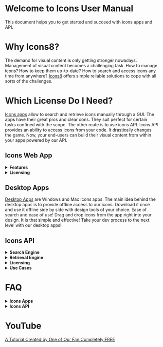 # Welcome to Icons User Manual
This document helps you to get started and succeed with icons apps and API.

# Why Icons8?

The demand for visual content is only getting stronger nowadays. Management of visual content becomes a challenging task. How to manage icons? How to keep them up-to-date? How to search and access icons any time from anywhere? [Icons8](https://icons8.com) offers simple reliable solutions to cope with all sorts of the challenges.

# Which License Do I Need?

[Icons apps](https://icons8.com/icons) allow to search and retrieve icons manually through a GUI. The apps have their great pros and clear cons. They suit perfect for certain tasks confined with the scope. The other route is to use icons API. Icons API provides an ability to access icons from your code. It drastically changes the game. Now, your end-users can build their visual content from within your apps powered by our API.

## Icons Web App

  <details>
  <summary>
   <strong>Features</strong>
  </summary>
 <!-- [Icons web app](https://icons8.com/icons) main features: -->
  <ul>
    <hr>
   <li>
   <details>
     <summary>
       <strong> Searching  </strong>
     </summary>
    
   <br>
  Enter a search query in the search bar and press enter key/search button. The most relevant icons set shows up. You may quickly vary icons styles, by selecting a style from the drop-down menu. Toggle switch button on the top right of the screen to switch between plain icons view and the icons view with titles:
<p align="center">
  <img src='https://github.com/visualpharm/icons-docs/blob/master/docs/Images/Icons/search_with_query_3.png'>
</p> 
  <br>
  
You may browse through categorized sets of icons listed on the left pane of the app. Various styles can be further applied. Note that sets of icons available for free in SVG are highlighted</b> with <b>"Free SVG"</b> label:
  
   <p align="center">
   <img src='https://github.com/visualpharm/icons-docs/blob/master/docs/Images/Icons/search_by_categories_and_Styles.png'>
   </p>
 
  <br>
  
 Quickly try out various styles by selecting a style from the drop-down menu: 
  
  <p align="center">
   <img src='https://github.com/visualpharm/icons-docs/blob/master/docs/Images/Icons/quick_change_of_styles.png'>
 </p>
 
 
  <br>
  
Editor tool comes up whenever an icon is clicked:
 
  <p align="center">
   <img src='https://github.com/visualpharm/icons-docs/blob/master/docs/Images/Icons/editor_tool_comes_up.png'>
 </p>
 
<!--The next section grasps the main features of the icons editor.-->
 
   </details>
   
   </li>
    <hr>
   <li>
    <details>
     <summary>
       <strong> Editing / Formatting </strong>
     </summary>
 
   <br>
   
   Editing and formatting tools show up whenever an icon from the list is clicked:
   
  <p align="center">
   <img   src='https://github.com/visualpharm/icons-docs/blob/master/docs/Images/Icons/editor_main_2.png'>
 </p>
 
  <br>
A group of styles options is displayed within the editor pane. They are the styles applicable to the selected icon. You may quickly change the style of the icon just by clicking on the style of your choice.
 
 <p align="center">
   <img  src='https://github.com/visualpharm/icons-docs/blob/master/docs/Images/Icons/editor_main_4_style.png'>
 </p>
  
  <br>
  The editing tools are located on the most left pane of the editor. They are:
  
  - Recolor
  - Overlay
  - Text
  - No efects
  - Stroke
  - Padding
  - Background
  - Circle
  - Square
  
  <br> 
 
  The <b>recolor tool</b> aims to change the most prominent features of an icon. You may use various types of color selection tools to craft the desired look:
  
 <p align="center">
   <img  src='https://github.com/visualpharm/icons-docs/blob/master/docs/Images/Icons/recolor_edit.png'>
 </p>
  
  <br>

  <b>Overlay tool</b> provides you with functionality to add an overlay from a list. The color of the overlay can be further specified: 
   <p align="center">
   <img  src='https://github.com/visualpharm/icons-docs/blob/master/docs/Images/Icons/overlay_edit.png'>
 </p>
 
  <br>
  
 <b>Text editing</b> is another excellent tool. This tool lets you text over your icon and change its size, style, and color:
 
 <p align="center">
   <img   src='https://github.com/visualpharm/icons-docs/blob/master/docs/Images/Icons/text_tool_edit_1.png'>
 </p>
 
<b>Recolor</b>, <b>overlay</b>, and <b>text</b> are the effects applied to the icon with the use of a toggle button. You may combine the effects by setting the appropriate buttons. The rest of the effects (stroke, padding, background, circle, square) are applied with the use of the radio button. You may apply one of the effects at a time. <b>No effects</b> disables all the effects in the radio group.
 
 <br>
 
The <b> stroke effect</b> enhances the prominent features of the icon with the specified size/weight. You may change the color of the stroke either.
 
 <p align="center">
   <img   src='https://github.com/visualpharm/icons-docs/blob/master/docs/Images/Icons/stroke_effect_edit.png'>
 </p>
 
 <br>
 
 <b>Padding effect</b> is used to generate space around an icon inside of outer borders:
 
 <p align="center">
   <img   src='https://github.com/visualpharm/icons-docs/blob/master/docs/Images/Icons/padding_effect_edit.png'>
 </p>
 
 <br> 
 
 <b>Background effect</b> adds a background to the icon. Custom color of the background can be further specified.
 
 <p align="center">
   <img  src='https://github.com/visualpharm/icons-docs/blob/master/docs/Images/Icons/background_effect_edit.png'>
 </p>
 
 <br>
 <b> Circle effect</b>  has various parameters which make this feature to be a very flexible tool. You may specify stroke, icon and circle sizes. 
 
 <p align="center">
   <img  src='https://github.com/visualpharm/icons-docs/blob/master/docs/Images/Icons/circle_effect_edit_with_circle.png'>
 </p>
 
 <br>

Set the <b>fill toggle</b> to <b>"on"</b> state to fill up the circle with a specific color of your choice.
 
 <p align="center">
   <img src='https://github.com/visualpharm/icons-docs/blob/master/docs/Images/Icons/circle_effect_edit_with_fill.png'>
 </p>
 
<br>
 
 <b>Square effect</b> has similar feature set to the circular effect. Moreover, square effect has an extra parameter called <b>corner radius</b>. This parameter specifies the rounding of the square corners.
 
 <p align="center">
   <img src='https://github.com/visualpharm/icons-docs/blob/master/docs/Images/Icons/square_effect_edit.png'>
 </p>
 
 <br>

 Same as with circle, the square effect has a functionality to <b>fill its interior</b>:
 
 <p align="center">
   <img src='https://github.com/visualpharm/icons-docs/blob/master/docs/Images/Icons/square_effect_edit_fill_overlay.png'>
 </p>

 
   </details>
   </li>
    <hr>
    <li>
   <details>
     <summary>
       <strong> Collections </strong>
     </summary>
     
  <br>
  
Collections are the best way to organize the icons you like. Collections help you to group certain icons for further applications. You may create many collections with the 1000 icons limit per collection. An icon can be added to a collection by dragging and dropping it. Another way to add an icon to a collection is by pressing on a special label. This label is located in the upper right corner of the outer space surrounding each icon. The label becomes visible when the mouse cursor is hovering the icon.  Note that the red label states that the current icon is already added into your collection.
  
 <p align="center">
   <img src='https://github.com/visualpharm/icons-docs/blob/master/docs/Images/Icons/add_icons_to_collection.png'>
 </p>
 
 <br>

You may drag and drop an <b>SVG</b> icon from the web app or your local file system right into your collection. Please note that only files in SVG format can be added to your collection. 

 <p align="center">
   <img src='https://github.com/visualpharm/icons-docs/blob/master/docs/Images/Icons/collections_drag_and_drop.png'>
 </p>
 
  <br>
  
In addition to drag and drop feature, there are two more option exist to add a new icon to your collection. The first one is to click on <b>"add new"</b> button within your collection. This will launch the file manager. The manager will further guide you to select an SVG file from your local file system and add it to your collection:
 
  <p align="center">
   <img src='https://github.com/visualpharm/icons-docs/blob/master/docs/Images/Icons/Collection_FileManager_2.png'>
 </p>
 
  <br>
  
  The last option to collect an icon is to click on the <b>"Collect"</b> button right in the icon editor:
    <p align="center">
   <img src='https://github.com/visualpharm/icons-docs/blob/master/docs/Images/Icons/editor_main_start_collect.png'>
 </p> 
 
  <br>
  
 To delete an icon from a collection, hover the mouse cursor over the icon.  Click on the <b>"trash can"</b> button that will come up. A dialog will further guide you to confirm and proceed with the deletion:
 
 
 <p align="center">
   <img src='https://github.com/visualpharm/icons-docs/blob/master/docs/Images/Icons/delete_item_from_collection.png'>
 </p>
 
  <br>
  
To delete the entire collection, hover the mouse cursor over the collection in the list of collections. Click on the <b>"trash can"</b> button:

 <p align="center">
   <img src='https://github.com/visualpharm/icons-docs/blob/master/docs/Images/Icons/delete_entire_collection_with_trash_can.png'>
 </p>

  <br>

Another way to delete the entire collection or to change its title is to click on the <b>"more options"</b> button while you are within a given collection. A menu with two options will show up. The options are: <b>"edit title"</b> of the collection and <b>"delete"</b> the entire collection.

   <p align="center">
   <img src='https://github.com/visualpharm/icons-docs/blob/master/docs/Images/Icons/edit_title_or_delete_entire_collection.png'>
 </p>
 
  <br>
 
   </details>
   </li>
   <hr>
   <li>
   <details>
     <summary>
       <strong> Downloading </strong>
     </summary>
     
   <br>
   
  Icon downloading feature is available from the main icon editor pane. Click on the download button to open the download window: 
  
 <p align="center">
   <img src='https://github.com/visualpharm/icons-docs/blob/master/docs/Images/Icons/editor_main_start_download.png'>
 </p>   
 
 <br>

 The following window comes up:
 
 <p align="center">
   <img src='https://github.com/visualpharm/icons-docs/blob/master/docs/Images/Icons/download_multiple_edit_2.png'>
 </p>
 
 <br>
 
 Paying customers are eligible to download icons in PNG, SVG, EPS, and PDF file formats in any size up to 2048 pixels. Free customers are allowed to download icons in PNG up to 100x100px. The [Popular Icons](https://icons8.com/icon/pack/free-icons/all) and [Logos](https://icons8.com/icon/pack/Logos/all) are free in all formats, including SVG.
 
 <p align="center">
   <img src='https://github.com/visualpharm/icons-docs/blob/master/docs/Images/Icons/free_user_download.png'>
 </p>

<br>

Whenever you download a single icon, you add a copy of the icon to the <b>Downloaded</b> collection. The <b>Downloaded</b> collection let you access any of the ever downloaded icons. Use this collection if you need a variation of the icons that you have already downloaded. Jump in the collection, edit the icon, change its size and format and download it again. It is quick and easy!

 <p align="center">
   <img src='https://github.com/visualpharm/icons-docs/blob/master/docs/Images/Icons/Downloaded_collection_1.png'>
 </p>
 
<br>

The icon download pane displays a pixel-perfect size for the selected icon. You can multiply this platform specific size by various factors like 1x, 2x, 3x and so forth. This way you get sharp PNG icons in multiple sizes. You may choose one of the predefined sizes or specify your custom size.

There is an option to download selected icon in multiple sizes at once as a zip file. To achieve this, you have to choose the desired sizes with <b>ctrl</b>, or <b>cmd</b> key pressed and click on the download button.
  
  <p align="center">
   <img src='https://github.com/visualpharm/icons-docs/blob/master/docs/Images/Icons/download_multiple_edit_1.jpg'>
 </p> 
 
 <br>
 
To download a collection you have to select it in the list of collections and click on download button.  From the download screen you have several output options for your collection. These output options are:
 
- PNG - download collection as a set of <b>PNG</b> icons
- FONT - generate <b>font</b> from the collection and download it
- SVG - download <b>SVG sprite</b> or ZIP with <b>individual SVG's</b>
- EPS - download collection icons in <b>EPS</b> format
- PDF - download collection icons in <b>PDF</b> format
 
 <p align="center">
   <img src='https://github.com/visualpharm/icons-docs/blob/master/docs/Images/Icons/download_collection.png'>
 </p>
  



<br>
  
   </details>
   </li>
   <hr>

   <li>
    <details>
     <summary>
       <strong> HTML Options </strong>
     </summary>

<br>  

We have alternative options to icons download. With these options, you get the icons right into your app of any scale via <b>HTML</b>. To get started click on the <b>HTML</b> button from the editor screen:

 <p align="center">
   <img src='https://github.com/visualpharm/icons-docs/blob/master/docs/Images/Icons/editor_main_start_html_1.png'>
 </p>

     
<br> 
A window with HTML options will come up. With the first option it takes just a line of code to insert an icon in SVG or PNG format directly from <b>CDN</b> to your application of any scale:
 
 <p align="center">
   <img src='https://github.com/visualpharm/icons-docs/blob/master/docs/Images/Icons/html_cdn_2.png'>
 </p>
 
 <br> 
 Another option is to get your images encoded to <b>base64</b>:
 
  <p align="center">
   <img src='https://github.com/visualpharm/icons-docs/blob/master/docs/Images/Icons/htm_base64_1.png'>
 </p>
 
 <br> 
 Inline <b>SVG</b> option:
 
  <p align="center">
   <img src='https://github.com/visualpharm/icons-docs/blob/master/docs/Images/Icons/html_inline.png'>
 </p>
  
 <br>
 Html SVG <b>img tag</b> option:
 
 <p align="center">
   <img src='https://github.com/visualpharm/icons-docs/blob/master/docs/Images/Icons/html_img_tag.png'>
 </p>
 
 <br>
 Html SVG <b>background</b> option:
 
 <p align="center">
   <img src='https://github.com/visualpharm/icons-docs/blob/master/docs/Images/Icons/html_background_2.png'>
 </p>
  
 
   
   </details>
   </li>
   <hr>
   <li>
    <details>
     <summary>
       <strong> Multilanguage Support</strong>
     </summary>
  
   <br>
   
We support the following languages:

- Chinese
- English
- French
- Deutsch
- Italian
- Japanese
- Portuguese
- Russian
- Spanish
 
 <br>
Click on the "country flag" button and choose the language you prefer:

 <p align="center">
   <img src='https://github.com/visualpharm/icons-docs/blob/master/docs/Images/Icons/internalization_1.png'>
 </p>
  
   
   </details>
   </li>
   <hr>
   <li>
    <details>
     <summary>
       <strong> Login / Logout </strong>
     </summary> 
     
 <br>
  
Once you've got an Icons8 account, you’ll be able to login into any of our product including our web app.
  
 <p align="center">
   <img src='https://github.com/visualpharm/icons-docs/blob/master/docs/Images/Icons/login_logout_2.png'>
 </p>
   
   </details>
   </li>
   <hr>
   <li>
    <details>
     <summary>
       <strong> Technical Support </strong>
     </summary>
  
  <br>
  
In case you have any question, issue or concern, no matter are you a paying or a free customer you are the most welcome to contact our friendly support team. We are completely customer service oriented, what means we are oriented on helping to people! It is that simple! Just try us out!
  
 <p align="center">
   <img src='https://github.com/visualpharm/icons-docs/blob/master/docs/Images/Icons/tech_support_2.png'>
 </p>
   
   </details>
   </li> 
   <hr>
   </ul>
 
 
 
 </details>
 
 
 
  <details>
  <summary>
   <strong>Licensing</strong>
  </summary>
 
  <!-- Paid and free of charge options are available to our clients. -->
 
 <ul>
  <hr>
   <li>
   <details>
     <summary>
       <strong> Paid Option  </strong>
     </summary>
      
Paying customers are eligible to download icons in PNG, SVG, EPS, and PDF file formats in any size up to 2048 pixels. Licensing is available in the form of subscriptions. Monthly and annual subscriptions are available. In case of monthly subscription, your account is charged once per month. In case of annual subscription, your account is charged once a year. You may cancel your subscription at any time. All materials downloaded while you are on subscription <b>stay yours for good</b>. You may continue to use them in current or future commercial projects. Few restrictions are applied. Please read more about [permitted and prohibited uses](https://icons8.com/download/Icons8_License.pdf).


[Monthly subscription would cost you 19.95$ and annual just 199.90$](https://icons8.com/paid-license-99/#/). 
   
   </details>
   
   </li>
    <hr>
   <li>
   <details>
     <summary>
       <strong> Free of Charge Option </strong>
     </summary>
      
You are welcome to use icons apps for free for personal or commercial use. In this case, you have to reference us somewhere in an appropriate place of your product. In most cases, it is enough to place a web link pointed to our website's main page. A better option would be to place a link pointed directly to the icon you decided to use. Please note that the free icons can only be downloaded in PNG up to 100x100px. The [Popular Icons](https://icons8.com/icon/pack/free-icons/all) and [Logos](https://icons8.com/icon/pack/Logos/all) are free in all formats, including SVG.  

 <details>
     <summary>
       <strong> How to Setup a Link? </strong>
     </summary>
Below is the list of suggested places where you may set up a link:

 - Websites - we require linking from all pages where the icons are used. Please put the link in the footer if the icons are used on each page. A nice example:  
 
![](https://storage.crisp.chat/users/helpdesk/website/0387cc22-33e9-44e8-826f-c5c18d31fc81/15635e20-8c02-41d0-9b98-da3da95cf81b.png)  
  
 - Desktop software - please put the link in the About dialog
 - Mobile apps - please put the link in the About dialog and acknowledgment on
   the AppStore/Google Play page. If the application doesn’t have an
   About section, please reference [Icons8](https://icons8.com/) on the app page
 - Chrome App - please add the link to the description in the Chrome Web Store and (if it doesn't break your layout) somewhere in Settings   
 - WordPress plugin - please link on the Settings page of the plugin and the
   plugin page   
 - PDF, Excel, Word, any other document and also eBooks
   and printed editions - you can put the link anywhere in the document 
 - PC game - please put the link in the Credits section. And we would
   love to have a copy of the game, thank you :-)   
 - YouTube - please put the link in the description box   
 - eBay page - you can put the link in the footer   
 - Social network - please place the link in some of your posts
 - T-shirts, mugs, umbrellas etc. - put the link in some noticeable location of the product
</details>


   </li>
   <hr>
 </ul>
 </details> 
 
## Desktop Apps

[Desktop Apps](https://icons8.com/app) are Windows and Mac icons apps. The main idea behind the desktop apps is to provide offline access to our icons. Download it once and use it offline side by side with design tools of your choice. Ease of search and ease of use! Drag and drop icons from the app right into your design. It is that simple and effective! Take your dev process to the next level with our desktop apps!

## Icons API

<!--The framework consist of <b>search engine</b> that allows to programmatically search for icons metadata and icons <b>retrieval service</b> which utilizes that metadata to actually retrieve icons in various formats, styles, colours, sizes etc. Click on the collapsable items below to read more about each of the topics:-->

<!--<ul>
  <li>-->
   <details>
  
  <summary>
   <strong>Search Engine</strong>
  </summary>
  
  
 <!--## Overview-->
 
  <ul>
    <hr>
    <li>
   <details>
     <summary>
       <strong> How it Works? </strong>
     </summary> 
   
The engine is a dedicated service. It accepts search queries and returns responses. A response is a JSON containing metadata items for the most relevant icons. The metadata attributes help you further to filter, group and retrieve icons. This section explains the searching parameters used for the service. You embed these parameters one after another in your query. The order of the parameters can be changed on your own:
   
   </details>
   
   </li>
   <hr>
   <li>
   <details>
     <summary>
       <strong> API Key / Token </strong>
     </summary>
 
 Personal <b>API key</b> or <b>token</b> is a shortcode in text format. This token grants you permission to send requests to searching and retrieval engines. After we receive a payment from a client, we issue an API key. You may proceed with the payment on [this page](https://icons8.recurly.com/subscribe/api_access).
   
   </details>
   
   </li>
    <hr>
    <li>
   <details>
     <summary>
       <strong> Endpoint </strong>
     </summary>
 
 The endpoint is the URL where our service can be accessed by a client application. The v4 search engine endpoint is: https://api.icons8.com/api/iconsets/v4/search
   
   </details>
   
   </li>
    <hr>
   <li>
   <details>
     <summary>
       <strong> Platform  </strong>
     </summary>
 

There is a set of parameters or attributes with a name  `platform` or a `platform_api_code` or a `platform_code.`  All these names mean the same thing, the style of the icons. 

 <p align="center">
 
|Platform|Icon style|
|----------|--------|
|win8|icons in the Microsoft Windows 8/Metro style| 
|win10 |icons in the Microsoft Windows 10/Threshold|
|ios7|icons in the Apple iOS 7/8/9/10 style|  
|android|icons in the Google Android 4 Kitkat style| 
|androidL|icons in the Google Android 5 Lollipop (Material) style| 
|color|flat color icons| 
|office|Icons for Microsoft Office| 
|ultraviolet|Blue UI|				
|nolan|Gradient Line|				
|p1em|Simple Small|
|dotty|Dotted|	
|dusk|Cute Color|				
|Dusk_Wired|Cute Outline|	 
|cotton|Pastel|			 
|ios11|iOS Glyph|  
|clouds|Clouds|
|bubbles|Circle Bubbles|
|plasticine|	Color Hand Drawn|
|carbon_copy|Hand Drawn|
|doodle|Doodle|
|fineline|Fune Line|
|isometric|Isometric|
|flat_round|Round Infographic|
|m_outlined|Material Design Outlined|
|m_rounded|Material Design Rounded|
|m_two_tone|Material Design Two Tone|
|m_sharp|Material Design Sharp|

</p>
   
   </details>
   
   </li>
    <hr>
   <li>
   <details>
     <summary>
       <strong> Language  </strong>
     </summary>


Icon names, categories, and tags are localized. Here's the list of supported languages:

 <p align="center">
 
|Language|Language name|
|----------|--------|
|en-US|English|
|fr-FR|French|
|de-DE|German|
|it-IT|Italian|
|pt-BR|Portuguese|
|pl-PL|Polish|
|ru-RU|Russian|
|es-ES|Spanish|
|zh-CN|Chinese|
|ja-JP|Japanese|

</p>

The primary language is English. If we do not internationalize something, it will be in English.
   
   </details>
   
   </li>
    <hr>
   <li>
   <details>
     <summary>
       <strong> Amount  </strong>
     </summary>
      
This field is the largest number of icons which you'd like to receive. The default value is 25.
   
   </details>
   
   </li>
   <hr>
   <li>
   <details>
     <summary>
       <strong>  Offset  </strong>
     </summary>
      
 This field is the offset from the first received result. The default value is 0.
 
   
   </details>
   
   </li>
 
   <hr>
   <li>
   <details>
     <summary>
       <strong> Sample Request </strong>
     </summary>
      
https://api.icons8.com/api/iconsets/v4/search?term=home&amount=50&offset=0&platform=all&language=en-US&token=al05i21yfatb4s5eac20c4wr4394b1z2. 

   - search query: "home"
   - amount: "50"
   - platform (style): "all"
   - language: "US"
   - token: "al05i21yfatb4s5eac20c4wr4394b1z2"
   
   <br>
   
   You may use the platform as a filter in your requests.
   
   </details>
   
   </li>
    <hr>
   <li>
   <details>
     <summary>
       <strong> Sample Response </strong>
     </summary>
      
 <p align="center">
       
 |<img src='https://github.com/visualpharm/icons-docs/blob/master/docs/Images/v4_Search_JSON_1.png'>|<img src='https://github.com/visualpharm/icons-docs/blob/master/docs/Images/v4_Search_JSON_2.png'>|
|----------|--------|
   
   </p>
   
You may use category attribute to group the results. Pay attention that the service will not return the categories which have less than ten icons.
 
   </details>
   
   </li>
   <hr>
   </ul>
 


 
 
  </details>
  
  <details>
  <summary>
   <strong> Retrieval Engine </strong>
 </summary>


 
 <ul>
 <hr>
 <li>
 <details>
  <summary>
   <strong>Free VS Paid </strong>
 </summary>
  
[Omg-img](http://img.icons8.com/) service provides free and paid options. Yes, you can search and retrieve icons with omg-img for free. The <b>free</b> option works great for small and simple projects. The <b>paid</b> option lets you craft cutting-edge apps. You may use exactly the same paid token to access both searching and retrieval engines. 
  
Lots of the [omg-img](http://img.icons8.com/) features are available to our clients for free. Premium options are available only to paying clients. The major difference is that <b>paid license</b> provides extra features which are:

- Access to generate PNG icons larger than 550 px
- Access to vector-format icons (SVG, EPS, PDF). Popular SVG icons are available for <b>free</b>.
- Access to more ['advanced search engine'](#service-integration-framework)  
 
 </details>
 </li>
 <hr>
 <li>
 <details>
  <summary>
   <strong> How to Retrieve an Icon on a Paid Basis? </strong>
 </summary>
  
The format for retrieving icons via paid requests is as follows: 

- http://img.icons8.com/[platform]/[size]/[commonName].[format]?token=YOURTOKEN

<br>

In the above request, parameters commonName, platform, token - are mandatory. Size - is optional. Assume we call v4 search engine with 'house' searching phrase and receive a JSON response as follows:
    
 <p align="center">
   <img src='https://github.com/visualpharm/icons-docs/blob/master/docs/Images/Icons/JSON_RETRIEVE_1.png'>
 </p>

Take a look onto parameters in the JSON. Platform parameter attains the value "ultroviolet". The commonName attains the value "Link-company-child". That's all we need to get the icon in the SVG / EPS / PDF / PNG formats by sending the following requests to the [omg-img](http://img.icons8.com/) service:

 <p align="center">

- 'http://img.icons8.com/ultraviolet/link-company-child.svg?token=YOURTOKEN' 
- 'http://img.icons8.com/ultraviolet/link-company-child.eps?token=YOURTOKEN' 
- 'http://img.icons8.com/ultraviolet/link-company-child.png?token=YOURTOKEN' 
- 'http://img.icons8.com/ultraviolet/link-company-child.pdf?token=YOURTOKEN' 

 </p>

Note that the 'name' parameter is not used at all in building a retrieving URL for the icon.
 
 </details>
 </li>
 <hr>
 <li>
 <details>
  <summary>
   <strong> How to Retrieve an Icon for Free? </strong>
 </summary>
  
It takes a line of code to insert an icon in SVG or PNG format from the CDN to your application of any scale:
 
 - `<img src=’https://img.icons8.com/search.svg’/>`
 - `<img src=’https://img.icons8.com/search.png’/>`
 
 <br>
 
  Also please note that:
  
 - PNG icons are available in limited size (less than 550px)
 - only popular SVG icons are available for free
 
 </details>
 </li>
 <hr>
 <li>
 <details>
  <summary>
   <strong> Icon’s Search From the Address Bar </strong>
 </summary>
  
[Omg-img](http://img.icons8.com/) allows browsing for new icons from a browser’s address bar. This feature available for both paying and free customers:

 - https://img.icons8.com/home 
 - https://img.icons8.com/house
- https://img.icons8.com/bungalow
- https://img.icons8.com/targaryen-house
 
 
 </details>
 </li>
 <hr>
 <li>
 <details>
  <summary>
   <strong> Free Icon’s Search From Web App </strong>
 </summary>

<br>

Free customers may use our web app as a free tool to search and full paths to the icons they like. Type-in a query in the app and click on the search icon to get a list of the most relevant icons.
 <p align="center">
  <img src='https://github.com/visualpharm/icons-docs/blob/master/docs/Images/Icons/search_with_query_3.png'>
</p> 

<br>
Then click on the icon you'd like to use. When the editor shows up click on the "HTML" button:
  <p align="center">
   <img   src='https://github.com/visualpharm/icons-docs/blob/master/docs/Images/Icons/editor_main_start_html_1.png'>
 </p>
 
 <br>
 Copy the full path to the icon and paste it into your app:
 <p align="center">
   <img src='https://github.com/visualpharm/icons-docs/blob/master/docs/Images/Icons/html_cdn_2.png'>
 </p>

 </details>
</li>
<hr>
 <li>
 <details>
  <summary>
   <strong>  How to Retrieve Icons in a Particular Style? </strong>
 </summary>
 
Retrieving an icon in particular style is easy. To do this, you embed the desired style as a parameter in your retrieval request:
 <p align="center">

|monochrome|coloured|
|----------|--------|
|iOS: http://img.icons8.com/ios/car <img src='http://img.icons8.com/ios/car'>|Color: http://img.icons8.com/color/car <img src='http://img.icons8.com/color/car'>|
|Windows: http://img.icons8.com/windows/car <img src='http://img.icons8.com/windows/car'>|Office: http://img.icons8.com/office/car <img src='http://img.icons8.com/office/car'>|
|Material: http://img.icons8.com/material/car <img src='http://img.icons8.com/material/car'>|Dusk: http://img.icons8.com/dusk/car <img src='http://img.icons8.com/dusk/car'>|

</p>

<details>
  <summary>
   <strong>  See the List of More Than 20 Various Styles That You May Use to Retrieve Icons  </strong>
 </summary>
 
 <p align="center">
 
|Platform|Icon style|
|----------|--------|
|win8|icons in the Microsoft Windows 8/Metro style| 
|win10 |icons in the Microsoft Windows 10/Threshold|
|ios7|icons in the Apple iOS 7/8/9/10 style|  
|android|icons in the Google Android 4 Kitkat style| 
|androidL|icons in the Google Android 5 Lollipop (Material) style| 
|color|flat color icons| 
|office|Icons for Microsoft Office| 
|ultraviolet|Blue UI|				
|nolan|Gradient Line|				
|p1em|Simple Small|
|dotty|Dotted|	
|dusk|Cute Color|				
|Dusk_Wired|Cute Outline|	 
|cotton|Pastel|			 
|ios11|iOS Glyph|  
|clouds|Clouds|
|bubbles|Circle Bubbles|
|plasticine|	Color Hand Drawn|
|carbon_copy|Hand Drawn|
|doodle|Doodle|
|fineline|Fune Line|
|isometric|Isometric|
|flat_round|Round Infographic|
|m_outlined|Material Design Outlined|
|m_rounded|Material Design Rounded|
|m_two_tone|Material Design Two Tone|
|m_sharp|Material Design Sharp|

</p>
</details>


 </details>
</li>
<hr>
 <li>
 <details>
  <summary>
   <strong> How to Recolor Monochrome Icons? </strong>
 </summary>
  
To change the color of an icon it's enough to insert an appropriate color code within an icon link:
- <img src='http://img.icons8.com/ios/FF0000/car'> `http://img.icons8.com/ios/FF0000/car`
- <img src='http://img.icons8.com/ios/00FF00/car'> `http://img.icons8.com/ios/00FF00/car`
- <img src='http://img.icons8.com/ios/0000FF/car'> `http://img.icons8.com/ios/0000FF/car`

 </details>
</li>
<hr>
<li>
 <details>
  <summary>
   <strong> How Can I Resize an Icon? </strong>
 </summary>
   
  To change icon size, it’s just enough to embed an icon size within its link:
- 'http://img.icons8.com/color/30px/car' <img src='http://img.icons8.com/color/30px/car' />
- 'http://img.icons8.com/color/40px/car' <img src='http://img.icons8.com/color/40px/car' />
- 'http://img.icons8.com/color/50px/car' <img src='http://img.icons8.com/color/50px/car' /> 
- 'http://img.icons8.com/color/60px/car' <img src='http://img.icons8.com/color/60px/car' /> 

Icon's size can be written in two different formats: `100x100` or `100px`.

 </details>
</li>
<hr>
<li>
 <details>
  <summary>
   <strong> How to Retrieve Sharp Pixel Perfect Icons? </strong>
 </summary>
  
Each icon style is drawn for a specific pixel grid. Look at these few examples of various pixel grids: 
* iOS: `50x50`
* Metro: `26x26`
* Windows: `32x32`
* Material: `24x24`
* Color: `48x48`
* Office: `16x16`, `30x30`, `40x40`, `80x80`

We recommend you to use multiples of original icon size. This will help to avoid all sorts of artifacts (blurring edges, washed out, etc.) associated with changing an icon size. For example, for the iOS style, the multiples would be 50x50, 100x100, 150x150 and so forth. You can set an icon size either by specifying the size in pixels 100x100 / 100px or with the use of factors: 2x or x2 (the number can vary):

- 'https://img.icons8.com/color/1x/brazilian-carnival.png' <img src='https://img.icons8.com/color/1x/brazilian-carnival.png'/>
- 'https://img.icons8.com/color/2x/brazilian-carnival.png' <img src='https://img.icons8.com/color/2x/brazilian-carnival.png' />


 </details>
</li>
<hr>
<li>
 <details>
  <summary>
   <strong> What is the Greatest Size of an Icon I Can Retrieve? </strong>
 </summary>
  
The restriction applied to free png icons is 550 px. Paying clients may retrieve icons in any size up to 2048 px.

 </details>
</li>
<hr>
<li>
 <details>
  <summary>
   <strong> What Should I Do if I Can not Find an Icon That I Need? </strong>
 </summary>
  
You may send us a [request](https://icons8.com/request-icon/) to draw an icon you need. [It’s completely free](https://icons8.com/request-icon/free/hot). We try to do our the best to make our service comprehensive. However, we do prioritize the requests which have the highest demand. Be creative, ask your friends, relatives, and any community members to vote for your requested icon to put your request higher on the queue.

Alternatively, there is a paid fast option too, [$50 per icon, up to 20 icons a day](https://icons8.com/request-icon/custom/).

 </details>
</li>
<hr>
<li>
 <details>
  <summary>
   <strong> Can an Icon Used in my App Change Over Time? </strong>
 </summary>
  
In short, it’s very unlikely, but it's possible. The most updated version of an icon is accessible by a given icon’s link. Let take a look at the following example. Imaging we have a link **`https://img.icons8.com/water-molecule`**. For this URL we keep showing an icon with an illustration of a water drop or an abstract molecule. But what happens if we begin to receive more and more requests to change the icon’s appearance to say a water molecule like this H<sub>2</sub>O. Most probably we will alternate its look somehow to represent the structure of two atoms of hydrogen and one atom of oxygen bonded together. 

In case <b>if you are planning to use an icon longterm</b>, the best solution would be to use the full canonical path to the icon. For that, type in a query in the app and click on the search icon to get a list of the most relevant icons. 
 <p align="center">
  <img src='https://github.com/visualpharm/icons-docs/blob/master/docs/Images/Icons/search_with_query_3.png'>
</p> 

<br>
Then click on the icon you'd like to use. When the editor shows up click on the "HTML" button:
  <p align="center">
   <img   src='https://github.com/visualpharm/icons-docs/blob/master/docs/Images/Icons/editor_main_start_html_1.png'>
 </p>
 
 <br>
 Copy the full path to the icon and paste it in your own app:
 <p align="center">
   <img src='https://github.com/visualpharm/icons-docs/blob/master/docs/Images/Icons/html_cdn_2.png'>
 </p>

 </details>
</li>
<!--
<hr>
<li>
 <details>
  <summary>
   <strong> Can I use an icon with .png extension? </strong>
 </summary>
Yes you can use icons with .png extension in [omg-img](http://img.icons8.com/) service, however you would need to know the exact name of a .png icon. The .png names could differ from the names provided by the service. In order to find the desired .png icon name and create an appropriate query for it, you may use searching engine UI available on our website [here](https://icons8.com/icon/new-icons/all).
 </details>
</li>
-->
<hr>
<li>
 <details>
  <summary>
   <strong>How to Use Responsive Size for Style? </strong>
 </summary>
  
It’s quite simple. Just add a parameter `office` to your request. For example:
 - <img src='http://img.icons8.com/office/50px/car.png?office=16'> `http://img.icons8.com/office/50px/car.png?office=16`
- <img src='http://img.icons8.com/office/50px/car.png?office=30'> `http://img.icons8.com/office/50px/car.png?office=30`
- <img src='http://img.icons8.com/office/50px/car.png?office=40'> `http://img.icons8.com/office/50px/car.png?office=40`
- <img src='http://img.icons8.com/office/50px/car.png?office=80'> `http://img.icons8.com/office/50px/car.png?office=80`

 </details>
 
</li>
<hr>
</ol> 

 </details>
 
  <details>
  <summary>
   <strong>Licensing</strong>
  </summary>
 
 <ul>
  <hr>
   <li>
   <details>
     <summary>
       <strong> Paid Option  </strong>
     </summary>

Paid option means you have to buy an access token. The token is a short string code. You embed the token into your requests for searching and retrieval engines. The same token is used to access both engines. The starter API license is $100/month. It includes up to 100K requests to retrieval engine per month. The requests are the actual, non-cached icons downloads.  Every extra 100K requests add $100 more to the monthly plan. You may cache retrieval requests on your side and pay only for actual downloads from our engine. Requests to search engine have no limit within any API plan. No matter how many retrieval requests you've purchased. You may pay for API license on [this page](https://icons8.recurly.com/subscribe/api_access). After we receive payment, we issue an API token for accessing our engines.
   
   </details>
   
   </li>
    <hr>
   <li>
   <details>
     <summary>
       <strong> Free of Charge Option </strong>
     </summary>
      
 There is no free option to use our dedicated search engine. Only the retrieval [omg-img](http://img.icons8.com) engine can be used for free. However [omg-img](http://img.icons8.com) provides a great deal of opportunities to use <b>both searching and retrieaval absolutely for free</b>.
   <br>
  Few limitations of free of charge option are:
 - png icons are available in limited (<b>less than 550px</b>) size but suitable for a great deal of needs 
 - only <b>popular SVG</b> icons are available for <b>free</b>
 - searching is only by means of [omg-img](http://img.icons8.com)
   
   </details>
   
   </li>
   <hr>
 </ul>
 
 </details>
  
 <details>
  <summary>
   <strong>Use Cases</strong>
  </summary>

  <!--These are examples of Service Integration usage in production applications by our clients:-->

- Template customization. [Canva](https://www.canva.com/) licensed our icons and photos. Canva users can add them to the artworks they create, paying $1 each.
    
- Graphics and text editors. [Gravit](https://gravit.io/) is a cross-platform design tool consuming our API. It allows users to insert our icons into the mockups.
    
- Application customisation. [TimeTune](http://timetune.center/) is another great consumer of our API service. [TimeTune](http://timetune.center/) uses our icons to customize the activities.




 </details>
 
# FAQ
 


<details>
  <summary>
   <strong>Icons Apps</strong>
 </summary>
 
 <ol> 
  <hr>
  <li>
 <details>
  <summary>
   <strong> Paid License. Subscription. How to purchase?</strong>
 </summary>
  
Paying customers are eligible to download icons in PNG, SVG, EPS, and PDF file formats in any size up to 2048 pixels. Licensing is available in the form of subscriptions. Monthly and annual subscriptions are available. In case of monthly subscription, your account is charged once per month. In case of annual subscription, your account is charged once a year. You may cancel your subscription at any time. All materials downloaded while you are on subscription <b>stay yours for good</b>. You may continue to use them in current or future commercial projects. Few restrictions are applied. Please read more about [permitted and prohibited uses](https://icons8.com/download/Icons8_License.pdf).


[Monthly subscription would cost you 19.95$ and annual just 199.90$](https://icons8.com/paid-license-99/#/). 

 </details> 
</li> 
<hr>
<li>
 <details>
  <summary>
   <strong> Free License </strong>
 </summary>
  
You are welcome to use icons apps for free. For personal or commercial use. However, it will require you to reference us somewhere in an appropriate (publicly accessible) place of your product. In most cases, it is enough to place a web link pointed to our website's main page or best of all, pointed directly to the icon you decided to use. Please note that the free icons can only be downloaded in PNG up to 100x100px. The [Popular Icons](https://icons8.com/icon/pack/free-icons/all) and [Logos](https://icons8.com/icon/pack/Logos/all) are free in all formats, including SVG.



 </details> 
 </li>
 <hr>
 <li>
 <details>
  <summary>
   <strong>Can I Use Downloaded Icons After my Subscription is Expired?</strong>
 </summary>
  
Paying customers are eligible to download icons in PNG, SVG, EPS, and PDF file formats in any size up to 2048 pixels. Licensing is available in the form of subscriptions. Monthly and annual subscriptions are available. In case of monthly subscription, your account is charged once per month. In case of annual subscription, your account is charged once a year. You may cancel your subscription at any time. All materials downloaded while you are on subscription <b>stay yours for good</b>. You may continue to use them in current or future commercial projects. Few restrictions are applied. Please read more about [permitted and prohibited uses](https://icons8.com/download/Icons8_License.pdf).


[Monthly subscription would cost you 19.95$ and annual just 199.90$](https://icons8.com/paid-license-99/#/).  

 </details>
  <hr>
</li>
 <li>
 <details>
  <summary>
   <strong>How Can I Purchase Just a Single Icon?</strong>
 </summary>
  
Unfortunately, we do not have such an option at the moment. The best solution would be to purchase a subscription for a month. Then download as many icons as you need. And eventually, cancel the subscription. You honestly may cancel your subscription at any time, no hidden costs, no tricks, no stuff like that. After your subscription is canceled you may continue to use your icons in current or future commercial projects. These icons stay yours for good. Though, there are few restrictions applied: https://icons8.com/download/Icons8_License.pdf

 </details>
</li>
<hr>
<li>
 <details>
  <summary>
   <strong> How to Set up a Link? </strong>
 </summary>
   
Below is the list of suggested places where you may set up a link:

 - Websites - we require linking from all pages where the icons are used. Please put the link in the footer if the icons are used on each page. A nice example:  
 
![](https://storage.crisp.chat/users/helpdesk/website/0387cc22-33e9-44e8-826f-c5c18d31fc81/15635e20-8c02-41d0-9b98-da3da95cf81b.png)  
  
 - Desktop software - please put the link in the About dialog
 - Mobile apps - please put the link in the About dialog and acknowledgment on
   the AppStore/Google Play page. If the application doesn’t have an
   About section, please reference [Icons8](https://icons8.com/) on the app page
 - Chrome App - please add the link to the description in the Chrome Web Store and (if it doesn't break your layout) somewhere in Settings   
 - WordPress plugin - please link on the Settings page of the plugin and the
   plugin page   
 - PDF, Excel, Word, any other document and also eBooks
   and printed editions - you can put the link anywhere in the document 
 - PC game - please put the link in the Credits section. And we would
   love to have a copy of the game, thank you :-)   
 - YouTube - please put the link in the description box   
 - eBay page - you can put the link in the footer   
 - Social network - please place the link in some of your posts
 - T-shirts, mugs, umbrellas etc. - put the link in some noticeable location of the product
 

 </details> 
</li> 
<hr>
<li>
 <details>
  <summary>
   <strong> Which Languages are Supported? </strong>
 </summary>
  
   
We support the following languages:

- Chinese
- English
- French
- Deutsch
- Italian
- Japanese
- Portuguese
- Russian
- Spanish
 
 <br>
Click on the "country flag" button and choose the language you prefer:

 <p align="center">
   <img src='https://github.com/visualpharm/icons-docs/blob/master/docs/Images/Icons/internalization_1.png'>
 </p>
  
 
 </details> 
</li> 
<hr>
<li>
 <details>
  <summary>
   <strong> Do you Provide Technical Support? </strong>
 </summary>
  
  
In case you have any question, issue or concern, no matter are you a paying or a free customer you are the most welcome to contact our friendly support team. We are completely customer service oriented, what means we are oriented on helping to people! It is that simple! Just try us out!
  
 <p align="center">
   <img src='https://github.com/visualpharm/icons-docs/blob/master/docs/Images/Icons/tech_support_2.png'>
 </p>

 </details> 
</li> 
<hr>
<li>
 <details>
  <summary>
   <strong> How to Search for an Icon? </strong>
 </summary>
  
    
  Enter a search query in the search bar and press enter key/search button. The most relevant icons set shows up. You may quickly vary icons styles, by selecting a style from the drop-down menu. Toggle switch button on the top right of the screen to switch between plain icons view and the icons view with titles:
<p align="center">
  <img src='https://github.com/visualpharm/icons-docs/blob/master/docs/Images/Icons/search_with_query_3.png'>
</p> 
  <br>
  
You may browse through categorized sets of icons listed on the left pane of the app. Various styles can be further applied. Note that sets of icons available for free in SVG are highlighted</b> with <b>"Free SVG"</b> label:
  
   <p align="center">
   <img src='https://github.com/visualpharm/icons-docs/blob/master/docs/Images/Icons/search_by_categories_and_Styles.png'>
   </p>
 
  <br>
  
 Quickly try out various styles by selecting a style from the drop-down menu: 
  
  <p align="center">
   <img src='https://github.com/visualpharm/icons-docs/blob/master/docs/Images/Icons/quick_change_of_styles.png'>
 </p>

 </details> 
</li> 
<hr>
<li>
 <details>
  <summary>
   <strong> How to Edit / Format an Icon ? </strong>
 </summary>

   Editing and formatting tools show up whenever an icon from the list is clicked:
   
  <p align="center">
   <img   src='https://github.com/visualpharm/icons-docs/blob/master/docs/Images/Icons/editor_main_2.png'>
 </p>
 
  <br>
A group of styles options is displayed within the editor pane. They are the styles applicable to the selected icon. You may quickly change the style of the icon just by clicking on the style of your choice.
 
 <p align="center">
   <img  src='https://github.com/visualpharm/icons-docs/blob/master/docs/Images/Icons/editor_main_4_style.png'>
 </p>
  
  <br>
  The editing tools are located on the most left pane of the editor. They are:
  
  - Recolor
  - Overlay
  - Text
  - No efects
  - Stroke
  - Padding
  - Background
  - Circle
  - Square

 </details> 
</li> 
<hr>
<li>
 <details>
  <summary>
   <strong> How to Download an Icon? </strong>
 </summary>
     
  Icon downloading feature is available from the main icon editor pane. Click on the download button to open the download window: 
  
 <p align="center">
   <img src='https://github.com/visualpharm/icons-docs/blob/master/docs/Images/Icons/editor_main_start_download.png'>
 </p>   
 
 <br>

 The following window comes up:
 
 <p align="center">
   <img src='https://github.com/visualpharm/icons-docs/blob/master/docs/Images/Icons/download_multiple_edit_2.png'>
 </p>
 
 <br>
 
 Paying customers are eligible to download icons in PNG, SVG, EPS, and PDF file formats in any size up to 2048 pixels. Free customers are allowed to download icons in PNG up to 100x100px. The [Popular Icons](https://icons8.com/icon/pack/free-icons/all) and [Logos](https://icons8.com/icon/pack/Logos/all) are free in all formats, including SVG.
 
 <p align="center">
   <img src='https://github.com/visualpharm/icons-docs/blob/master/docs/Images/Icons/free_user_download.png'>
 </p>

<br>

The icon download pane displays a pixel-perfect size for the selected icon. You can multiply this platform specific size by various factors like 1x, 2x, 3x and so forth. This way you get sharp PNG icons in multiple sizes. You may choose one of the predefined sizes or specify your custom size.

There is an option to download selected icon in multiple sizes at once as a zip file. To achieve this, you have to choose the desired sizes with <b>ctrl</b>, or <b>cmd</b> key pressed and click on the download button.
  
  <p align="center">
   <img src='https://github.com/visualpharm/icons-docs/blob/master/docs/Images/Icons/download_multiple_edit_1.jpg'>
 </p> 
 
 <br>
 
To download a collection you have to select it in the list of collections and click on download button.  From the download screen you have several output options for your collection. These output options are:
 
- PNG - download collection as a set of <b>PNG</b> icons
- FONT - generate <b>font</b> from the collection and download it
- SVG - download <b>SVG sprite</b> or ZIP with <b>individual SVG's</b>
- EPS - download collection icons in <b>EPS</b> format
- PDF - download collection icons in <b>PDF</b> format
 
 <p align="center">
   <img src='https://github.com/visualpharm/icons-docs/blob/master/docs/Images/Icons/download_collection.png'>
 </p>
  

 </details> 
</li> 
<hr>
<li>
 <details>
  <summary>
   <strong> How to Embed an Icon via HTML ? </strong>
 </summary> 

We have alternative options to icons download. With these options, you get the icons right into your app of any scale via <b>HTML</b>. To get started click on the <b>HTML</b> button from the editor screen:

 <p align="center">
   <img src='https://github.com/visualpharm/icons-docs/blob/master/docs/Images/Icons/editor_main_start_html_1.png'>
 </p>

     
<br> 
A window with HTML options will come up. With the first option it takes just a line of code to insert an icon in SVG or PNG format directly from <b>CDN</b> to your application of any scale:
 
 <p align="center">
   <img src='https://github.com/visualpharm/icons-docs/blob/master/docs/Images/Icons/html_cdn_2.png'>
 </p>
 
 <br> 
 Another option is to get your images encoded to <b>base64</b>:
 
  <p align="center">
   <img src='https://github.com/visualpharm/icons-docs/blob/master/docs/Images/Icons/htm_base64_1.png'>
 </p>
 
 <br> 
 Inline <b>SVG</b> option:
 
  <p align="center">
   <img src='https://github.com/visualpharm/icons-docs/blob/master/docs/Images/Icons/html_inline.png'>
 </p>
  
 <br>
 Html SVG <b>img tag</b> option:
 
 <p align="center">
   <img src='https://github.com/visualpharm/icons-docs/blob/master/docs/Images/Icons/html_img_tag.png'>
 </p>
 
 <br>
 Html SVG <b>background</b> option:
 
 <p align="center">
   <img src='https://github.com/visualpharm/icons-docs/blob/master/docs/Images/Icons/html_background_2.png'>
 </p>
  

 </details> 
</li> 
<hr>
<li>
 <details>
  <summary>
   <strong> Login / Logout </strong>
 </summary>
  
Once you've got an Icons8 account, you’ll be able to login into any of our product including our web app.
  
 <p align="center">
   <img src='https://github.com/visualpharm/icons-docs/blob/master/docs/Images/Icons/login_logout_2.png'>
 </p>
   

 </details> 
</li> 
<hr>
<li>
 <details>
  <summary>
   <strong> Are There any Free SVG Categories ? </strong>
 </summary>

The free SVGs are available in these three categories: 

- https://icons8.com/icon/pack/free-icons/all
- https://icons8.com/icon/pack/characters/all
- https://icons8.com/icon/pack/logos/all

Free icon sets for websites and UX design: 

- https://icons8.com/free-icons (some of them have free vector icons in SVG)

Characters and logos don’t require linking. Everything else does!
  
Note that sets of icons available for free in SVG are highlighted</b> with <b>"Free SVG"</b> label:
  
   <p align="center">
   <img src='https://github.com/visualpharm/icons-docs/blob/master/docs/Images/Icons/search_by_categories_and_Styles.png'>
   </p>
 
 

 </details> 
</li> 
<hr>
<li>
 <details>
  <summary>
   <strong> Can I Use an Icon as a Logo? </strong>
 </summary>
  
No problem, if you are using it for free please put a link to us somewhere in your project. If you want to edit it, please buy a license. Also, paid usage doesn't require linking us. 

 </details> 
</li> 
<hr>
<li>
 <details>
  <summary>
   <strong> Can I Download Many Icons at Once? </strong>
 </summary>
  
Yes, you can use collections for that.

Collections provide you the functionality to gather a set of icons. For example, you can create:

- a collection of icons in a specific size or color (available for all users)
- a collection for creating a font or SVG set (for paid users)

<br>
To download a collection you have to select it in the list of collections and click on download button.  From the download screen you have several output options for your collection. These output options are:
 
- PNG - download collection as a set of <b>PNG</b> icons
- FONT - generate <b>font</b> from the collection and download it
- SVG - download <b>SVG sprite</b> or ZIP with <b>individual SVG's</b>
- EPS - download collection icons in <b>EPS</b> format
- PDF - download collection icons in <b>PDF</b> format
 
 <p align="center">
   <img src='https://github.com/visualpharm/icons-docs/blob/master/docs/Images/Icons/download_collection.png'>
 </p>
  

 </details> 
</li> 
<hr>
<li>
 <details>
  <summary>
   <strong> How to Delete an Icon or Entire Collection?  </strong>
 </summary>
  
 To delete an icon from a collection, hover the mouse cursor over the icon.  Click on the <b>"trash can"</b> button that will come up. A dialog will further guide you to confirm and proceed with the deletion:
 
 
 <p align="center">
   <img src='https://github.com/visualpharm/icons-docs/blob/master/docs/Images/Icons/delete_item_from_collection.png'>
 </p>
 
  <br>
  
To delete the entire collection, hover the mouse cursor over the collection in the list of collections. Click on the <b>"trash can"</b> button:

 <p align="center">
   <img src='https://github.com/visualpharm/icons-docs/blob/master/docs/Images/Icons/delete_entire_collection_with_trash_can.png'>
 </p>

  <br>

Another way to delete the entire collection or to change its title is to click on the <b>"more options"</b> button while you are within a given collection. A menu with two options will show up. The options are: <b>"edit title"</b> of the collection and <b>"delete"</b> the entire collection.

   <p align="center">
   <img src='https://github.com/visualpharm/icons-docs/blob/master/docs/Images/Icons/edit_title_or_delete_entire_collection.png'>
 </p>

 </details> 
</li> 
<hr>
<li>
 <details>
  <summary>
   <strong> How to Add an Icon to a Collection ? </strong>
 </summary>
  
Collections are the best way to organize the icons you like. Collections help you to group certain icons for further applications. You may create many collections with the 1000 icons limit per collection. An icon can be added to a collection by dragging and dropping it. Another way to add an icon to a collection is by pressing on a special label. This label is located in the upper right corner of the outer space surrounding each icon. The label becomes visible when the mouse cursor is hovering the icon.  Note that the red label states that the current icon is already added into your collection.
  
 <p align="center">
   <img src='https://github.com/visualpharm/icons-docs/blob/master/docs/Images/Icons/add_icons_to_collection.png'>
 </p>
 
 <br>

You may drag and drop an <b>SVG</b> icon from the web app or your local file system right into your collection. Please note that only files in SVG format can be added to your collection. 

 <p align="center">
   <img src='https://github.com/visualpharm/icons-docs/blob/master/docs/Images/Icons/collections_drag_and_drop.png'>
 </p>
 
  <br>
  
In addition to drag and drop feature, there are two more option exist to add a new icon to your collection. The first one is to click on <b>"add new"</b> button within your collection. This will launch the file manager. The manager will further guide you to select an SVG file from your local file system and add it to your collection:
 
  <p align="center">
   <img src='https://github.com/visualpharm/icons-docs/blob/master/docs/Images/Icons/Collection_FileManager_2.png'>
 </p>
 
  <br>
  
  The last option to collect an icon is to click on the <b>"Collect"</b> button right in the icon editor:
    <p align="center">
   <img src='https://github.com/visualpharm/icons-docs/blob/master/docs/Images/Icons/editor_main_start_collect.png'>
 </p> 

 </details> 
</li> 
<hr>
<li>
 <details>
  <summary>
   <strong> How Can I Edit a Title of a Collection ? </strong>
 </summary>
  
 <br>
In order to edit a title of a collection click on the <b>"more options"</b> button while you are within a given collection. A menu with two options will show up. The options are: <b>"edit title"</b> of the collection and <b>"delete"</b> the entire collection.

   <p align="center">
   <img src='https://github.com/visualpharm/icons-docs/blob/master/docs/Images/Icons/edit_title_or_delete_entire_collection.png'>
 </p>

 </details> 
</li> 
<hr>
<li>
 <details>
  <summary>
   <strong> What is the Largest Number of Icons That I Can Add to my Collection ? </strong>
 </summary>
  
You may create multiple collections with the 1000 icons limit per collection.

 </details> 
</li> 
<hr>
<li>
 <details>
  <summary>
   <strong> Can I Add Icons From my File System Into my Web App Collection? </strong>
 </summary>
   
You may drag and drop an <b>SVG</b> icon from the web app or your local file system right into your collection. Please note that only files in SVG format can be added to your collection. 

 <p align="center">
   <img src='https://github.com/visualpharm/icons-docs/blob/master/docs/Images/Icons/collections_drag_and_drop.png'>
 </p>

 </details> 
</li> 
<hr>
<li>
 <details>
  <summary>
   <strong> What Should I Do if I Can not Find an Icon That I Need? </strong>
 </summary>
  
You may send us a [request](https://icons8.com/request-icon/) to draw an icon you need. [It’s completely free](https://icons8.com/request-icon/free/hot). We try to do our the best to make our service comprehensive. However, we do prioritize the requests which have the highest demand. Be creative, ask your friends, relatives, and any community members to vote for your requested icon to put your request higher on the queue.

Alternatively, there is a paid fast option too, [$50 per icon, up to 20 icons a day](https://icons8.com/request-icon/custom/).


 </details> 
</li> 
<hr>
<li>
 <details>
  <summary>
   <strong> What Are the Icon Editing Options Available ? </strong>
 </summary>
  
  Editing and formatting tools show up whenever an icon from the list is clicked:
   
  <p align="center">
   <img   src='https://github.com/visualpharm/icons-docs/blob/master/docs/Images/Icons/editor_main_2.png'>
 </p>
 
  <br>
A group of styles options is displayed within the editor pane. They are the styles applicable to the selected icon. You may quickly change the style of the icon just by clicking on the style of your choice.
 
 <p align="center">
   <img  src='https://github.com/visualpharm/icons-docs/blob/master/docs/Images/Icons/editor_main_4_style.png'>
 </p>
  
  <br>
  The editing tools are located on the most left pane of the editor. They are:
  
  - Recolor
  - Overlay
  - Text
  - No efects
  - Stroke
  - Padding
  - Background
  - Circle
  - Square

 </details> 
</li> 
<hr>
<li>
 <details>
  <summary>
   <strong> How Can I Delete an Icon From my Collection ? </strong>
 </summary>
  
 To delete an icon from a collection, hover the mouse cursor over the icon.  Click on the <b>"trash can"</b> button that will come up. A dialog will further guide you to confirm and proceed with the deletion:
 
 
 <p align="center">
   <img src='https://github.com/visualpharm/icons-docs/blob/master/docs/Images/Icons/delete_item_from_collection.png'>
 </p>
 

 </details> 
</li> 
<hr>
</ol> 






 

</details>


 <details>
  <summary>
   <strong>Icons API </strong>
 </summary>
 <ol>
  <hr>
  <li>
   <details>
    <summary>
      <strong>How Can I Purchase API Key? What is Included?</strong>
    </summary>
    
Paid option means you have to buy an access token or API key. The token is a short string code. You embed the token into your requests for searching and retrieval engines. The same token is used to access both engines. The starter API license is $100/month. It includes up to 100K requests to retrieval engine per month. The requests are the actual, non-cached icons downloads.  Every extra 100K requests add $100 more to the monthly plan. You may cache retrieval requests on your side and pay only for actual downloads from our engine. Requests to search engine have no limit within any API plan. No matter how many retrieval requests you've purchased. You may pay for API license on [this page](https://icons8.recurly.com/subscribe/api_access). After we receive payment, we issue an API token for accessing our engines.
   
   
   </details>
 <hr>
 </li>
 <li>
 <details>
  <summary>
   <strong>What Are the End Points for API?</strong>
 </summary>
  
The endpoint is the URL. Use this URL to access our API from your application.
- Searching endpoint. Here is the URL: https://api.icons8.com/api/iconsets/v4/search. This is a sample request: https://api.icons8.com/api/iconsets/v4/search?term=home&amount=50&offset=0&platform=all&language=en-US&token=YOURTOKEN
- Retrieval endpoint. Here is the URL: http://img.icons8.com. This is a sample request: http://img.icons8.com/ultraviolet/link-company-child.svg?token=YOURTOKEN
  
 </details>
  <hr>
</li>
 <li>
 <details>
  <summary>
   <strong>Why Icon Size is not in JSON? Why Pixel Perfect?</strong>
 </summary> 

Notice, the icons that we have are of a vector format. That is why they could be of any size. For this reason we do not include the icon's size in the metadata of response from the search engine. You merely can substitute any value for size parameter in request of a retrieval service. In response, you'll receive the corresponding PNG icon of the size that you requested. For icons retrieval, we use [omg-img](http://img.icons8.com/) service. To retrieve an icon you embed your API token right into your request http://img.icons8.com/ios/F0AC34/search.svg?token=YOURTOKEN. You may change the order of parameters in your request. Also keep in mind that due to the conversion of SVG into PNG, the "pixel perfect" come into play. There is a way to eliminate the artifacts of format conversion from vector to raster. There is an appropriate size for each platform which you can then multiply by various factors like 1x, 2x, 3x, etc. to get the PNG size you need.

 </details> 
</li>
<hr>
 <li>
 <details>
  <summary>
   <strong>Free VS Paid </strong>
 </summary>
  
[Omg-img](http://img.icons8.com/) service provides free and paid options. Yes, you can search and retrieve icons with omg-img for free. The <b>free</b> option works great for small and simple projects. The <b>paid</b> option lets you craft cutting-edge apps. You may use exactly the same paid token to access both searching and retrieval engines. 
  
Lots of the [omg-img](http://img.icons8.com/) features are available to our clients for free. Premium options are available only to paying clients. The major difference is that <b>paid license</b> provides extra features which are:

- Access to generate PNG icons larger than 550 px
- Access to vector-format icons (SVG, EPS, PDF). Popular SVG icons are available for <b>free</b>.
- Access to more ['advanced search engine'](#service-integration-framework)  
 
 </details>
 </li>
 <hr>
 <li>
 <details>
  <summary>
   <strong> How to Retrieve an Icon on a Paid Basis? </strong>
 </summary>
  
The format for retrieving icons via paid requests is as follows: 

- http://img.icons8.com/[platform]/[size]/[commonName].[format]?token=YOURTOKEN

<br>

In the above request, parameters commonName, platform, token - are mandatory. Size - is optional. Assume we call v4 search engine with 'house' searching phrase and receive a JSON response as follows:
    
 <p align="center">
   <img src='https://github.com/visualpharm/icons-docs/blob/master/docs/Images/Icons/JSON_RETRIEVE_1.png'>
 </p>

Take a look onto parameters in the JSON. Platform parameter attains the value "ultroviolet". The commonName attains the value "Link-company-child". That's all we need to get the icon in the SVG / EPS / PDF / PNG formats by sending the following requests to the [omg-img](http://img.icons8.com/) service:

 <p align="center">

- 'http://img.icons8.com/ultraviolet/link-company-child.svg?token=YOURTOKEN' 
- 'http://img.icons8.com/ultraviolet/link-company-child.eps?token=YOURTOKEN' 
- 'http://img.icons8.com/ultraviolet/link-company-child.png?token=YOURTOKEN' 
- 'http://img.icons8.com/ultraviolet/link-company-child.pdf?token=YOURTOKEN' 

 </p>

Note that the 'name' parameter is not used at all in building a retrieving URL for the icon.
 
 </details>
 </li>
 <hr>
 <li>
 <details>
  <summary>
   <strong> How to Retrieve an Icon for Free? </strong>
 </summary>
  
It takes a line of code to insert an icon in SVG or PNG format from the CDN to your application of any scale:
 
 - `<img src=’https://img.icons8.com/search.svg’/>`
 - `<img src=’https://img.icons8.com/search.png’/>`
 
 <br>
 
  Also please note that:
  
 - PNG icons are available in limited size (less than 550px)
 - only popular SVG icons are available for free
 
 </details>
 </li>
 <hr>
 <li>
 <details>
  <summary>
   <strong> Icon’s Search From the Address Bar </strong>
 </summary>
  
[Omg-img](http://img.icons8.com/) allows browsing for new icons from a browser’s address bar. This feature available for both paying and free customers:

 - https://img.icons8.com/home 
 - https://img.icons8.com/house
- https://img.icons8.com/bungalow
- https://img.icons8.com/targaryen-house
 
 
 </details>
 </li>
 <hr>
 <li>
 <details>
  <summary>
   <strong> Free Icon’s Search From Web App </strong>
 </summary>

<br>

Free customers may use our web app as a free tool to search and full paths to the icons they like. Type-in a query in the app and click on the search icon to get a list of the most relevant icons.
 <p align="center">
  <img src='https://github.com/visualpharm/icons-docs/blob/master/docs/Images/Icons/search_with_query_3.png'>
</p> 

<br>
Then click on the icon you'd like to use. When the editor shows up click on the "HTML" button:
  <p align="center">
   <img   src='https://github.com/visualpharm/icons-docs/blob/master/docs/Images/Icons/editor_main_start_html_1.png'>
 </p>
 
 <br>
 Copy the full path to the icon and paste it into your app:
 <p align="center">
   <img src='https://github.com/visualpharm/icons-docs/blob/master/docs/Images/Icons/html_cdn_2.png'>
 </p>

 </details>
</li>
<hr>
 <li>
 <details>
  <summary>
   <strong>  How to Retrieve Icons in a Particular Style? </strong>
 </summary>
 
Retrieving an icon in particular style is easy. To do this, you embed the desired style as a parameter in your retrieval request:
 <p align="center">

|monochrome|coloured|
|----------|--------|
|iOS: http://img.icons8.com/ios/car <img src='http://img.icons8.com/ios/car'>|Color: http://img.icons8.com/color/car <img src='http://img.icons8.com/color/car'>|
|Windows: http://img.icons8.com/windows/car <img src='http://img.icons8.com/windows/car'>|Office: http://img.icons8.com/office/car <img src='http://img.icons8.com/office/car'>|
|Material: http://img.icons8.com/material/car <img src='http://img.icons8.com/material/car'>|Dusk: http://img.icons8.com/dusk/car <img src='http://img.icons8.com/dusk/car'>|

</p>

<details>
  <summary>
   <strong>  See the List of More Than 20 Various Styles That You May Use to Retrieve Icons  </strong>
 </summary>
 
 <p align="center">
 
|Platform|Icon style|
|----------|--------|
|win8|icons in the Microsoft Windows 8/Metro style| 
|win10 |icons in the Microsoft Windows 10/Threshold|
|ios7|icons in the Apple iOS 7/8/9/10 style|  
|android|icons in the Google Android 4 Kitkat style| 
|androidL|icons in the Google Android 5 Lollipop (Material) style| 
|color|flat color icons| 
|office|Icons for Microsoft Office| 
|ultraviolet|Blue UI|				
|nolan|Gradient Line|				
|p1em|Simple Small|
|dotty|Dotted|	
|dusk|Cute Color|				
|Dusk_Wired|Cute Outline|	 
|cotton|Pastel|			 
|ios11|iOS Glyph|  
|clouds|Clouds|
|bubbles|Circle Bubbles|
|plasticine|	Color Hand Drawn|
|carbon_copy|Hand Drawn|
|doodle|Doodle|
|fineline|Fune Line|
|isometric|Isometric|
|flat_round|Round Infographic|
|m_outlined|Material Design Outlined|
|m_rounded|Material Design Rounded|
|m_two_tone|Material Design Two Tone|
|m_sharp|Material Design Sharp|

</p>
</details>


 </details>
</li>
<hr>
 <li>
 <details>
  <summary>
   <strong> How to Recolor Monochrome Icons? </strong>
 </summary>
  
To change the color of an icon it's enough to insert an appropriate color code within an icon link:
- <img src='http://img.icons8.com/ios/FF0000/car'> `http://img.icons8.com/ios/FF0000/car`
- <img src='http://img.icons8.com/ios/00FF00/car'> `http://img.icons8.com/ios/00FF00/car`
- <img src='http://img.icons8.com/ios/0000FF/car'> `http://img.icons8.com/ios/0000FF/car`

 </details>
</li>
<hr>
<li>
 <details>
  <summary>
   <strong> How Can I Resize an Icon? </strong>
 </summary>
   
  To change icon size, it’s just enough to embed an icon size within its link:
- 'http://img.icons8.com/color/30px/car' <img src='http://img.icons8.com/color/30px/car' />
- 'http://img.icons8.com/color/40px/car' <img src='http://img.icons8.com/color/40px/car' />
- 'http://img.icons8.com/color/50px/car' <img src='http://img.icons8.com/color/50px/car' /> 
- 'http://img.icons8.com/color/60px/car' <img src='http://img.icons8.com/color/60px/car' /> 

Icon's size can be written in two different formats: `100x100` or `100px`.

 </details>
</li>
<hr>
<li>
 <details>
  <summary>
   <strong> How to Retrieve Sharp Pixel Perfect Icons? </strong>
 </summary>
  
Each icon style is drawn for a specific pixel grid. Look at these few examples of various pixel grids: 
* iOS: `50x50`
* Metro: `26x26`
* Windows: `32x32`
* Material: `24x24`
* Color: `48x48`
* Office: `16x16`, `30x30`, `40x40`, `80x80`

We recommend you to use multiples of original icon size. This will help to avoid all sorts of artifacts (blurring edges, washed out, etc.) associated with changing an icon size. For example, for the iOS style, the multiples would be 50x50, 100x100, 150x150 and so forth. You can set an icon size either by specifying the size in pixels 100x100 / 100px or with the use of factors: 2x or x2 (the number can vary):

- 'https://img.icons8.com/color/1x/brazilian-carnival.png' <img src='https://img.icons8.com/color/1x/brazilian-carnival.png'/>
- 'https://img.icons8.com/color/2x/brazilian-carnival.png' <img src='https://img.icons8.com/color/2x/brazilian-carnival.png' />


 </details>
</li>
<hr>
<li>
 <details>
  <summary>
   <strong> What is the Greatest Size of an Icon I Can Retrieve? </strong>
 </summary>
  
The restriction applied to free png icons is 550 px. Paying clients may retrieve icons in any size up to 2048 px.

 </details>
</li>
<hr>
<li>
 <details>
  <summary>
   <strong> What Should I Do if I Can not Find an Icon That I Need? </strong>
 </summary>
  
You may send us a [request](https://icons8.com/request-icon/) to draw an icon you need. [It’s completely free](https://icons8.com/request-icon/free/hot). We try to do our the best to make our service comprehensive. However, we do prioritize the requests which have the highest demand. Be creative, ask your friends, relatives, and any community members to vote for your requested icon to put your request higher on the queue.

Alternatively, there is a paid fast option too, [$50 per icon, up to 20 icons a day](https://icons8.com/request-icon/custom/).

 </details>
</li>
<hr>
<li>
 <details>
  <summary>
   <strong> Can an Icon Used in my App Change Over Time? </strong>
 </summary>
  
In short, it’s very unlikely, but it's possible. The most updated version of an icon is accessible by a given icon’s link. Let take a look at the following example. Imaging we have a link **`https://img.icons8.com/water-molecule`**. For this URL we keep showing an icon with an illustration of a water drop or an abstract molecule. But what happens if we begin to receive more and more requests to change the icon’s appearance to say a water molecule like this H<sub>2</sub>O. Most probably we will alternate its look somehow to represent the structure of two atoms of hydrogen and one atom of oxygen bonded together. 

In case <b>if you are planning to use an icon longterm</b>, the best solution would be to use the full canonical path to the icon. For that, type in a query in the app and click on the search icon to get a list of the most relevant icons. 
 <p align="center">
  <img src='https://github.com/visualpharm/icons-docs/blob/master/docs/Images/Icons/search_with_query_3.png'>
</p> 

<br>
Then click on the icon you'd like to use. When the editor shows up click on the "HTML" button:
  <p align="center">
   <img   src='https://github.com/visualpharm/icons-docs/blob/master/docs/Images/Icons/editor_main_start_html_1.png'>
 </p>
 
 <br>
 Copy the full path to the icon and paste it in your own app:
 <p align="center">
   <img src='https://github.com/visualpharm/icons-docs/blob/master/docs/Images/Icons/html_cdn_2.png'>
 </p>

 </details>
</li>
<!--
<hr>
<li>
 <details>
  <summary>
   <strong> Can I use an icon with .png extension? </strong>
 </summary>
Yes you can use icons with .png extension in [omg-img](http://img.icons8.com/) service, however you would need to know the exact name of a .png icon. The .png names could differ from the names provided by the service. In order to find the desired .png icon name and create an appropriate query for it, you may use searching engine UI available on our website [here](https://icons8.com/icon/new-icons/all).
 </details>
</li>
-->
<hr>
<li>
 <details>
  <summary>
   <strong>How to Use Responsive Size for Style? </strong>
 </summary>
  
It’s quite simple. Just add a parameter `office` to your request. For example:
 - <img src='http://img.icons8.com/office/50px/car.png?office=16'> `http://img.icons8.com/office/50px/car.png?office=16`
- <img src='http://img.icons8.com/office/50px/car.png?office=30'> `http://img.icons8.com/office/50px/car.png?office=30`
- <img src='http://img.icons8.com/office/50px/car.png?office=40'> `http://img.icons8.com/office/50px/car.png?office=40`
- <img src='http://img.icons8.com/office/50px/car.png?office=80'> `http://img.icons8.com/office/50px/car.png?office=80`

 </details>
 
</li>
<hr>
</ol> 

 </details>
 
 
  # YouTube
  
 [A Tutorial Created by One of Our Fan Completely FREE](https://www.youtube.com/watch?v=eRU1FYO_NJU&feature=youtu.be)
   
